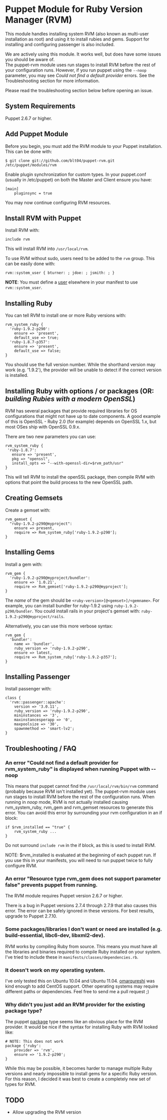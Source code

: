 Puppet Module for Ruby Version Manager (RVM)
==============================================

This module handles installing system RVM (also known as multi-user installation
as root) and using it to install rubies and gems.  Support for installing and
configuring passenger is also included.

We are actively using this module.  It works well, but does have some issues you
should be aware of.  
The puppet-rvm module uses run stages to install RVM before the rest
of your configuration runs.  However, if you run puppet using the `--noop`
parameter, you may see _Could not find a default provider_ errors.  See the
Troubleshooting section for more information.

Please read the troubleshooting section below before opening an issue.


## System Requirements

Puppet 2.6.7 or higher.


## Add Puppet Module

Before you begin, you must add the RVM module to your Puppet installation.  This can be done with:

    $ git clone git://github.com/blt04/puppet-rvm.git /etc/puppet/modules/rvm

Enable plugin synchronization for custom types.  In your puppet.conf (usually in /etc/puppet)
on both the Master and Client ensure you have:

    [main]
        pluginsync = true

You may now continue configuring RVM resources.


## Install RVM with Puppet

Install RVM with:

    include rvm

This will install RVM into `/usr/local/rvm`.

To use RVM without sudo, users need to be added to the `rvm` group.  This can be easily done with:

    rvm::system_user { bturner: ; jdoe: ; jsmith: ; }

**NOTE**: You must define a [user](http://docs.puppetlabs.com/references/stable/type.html#user) elsewhere in your manifest to use `rvm::system_user`.


## Installing Ruby

You can tell RVM to install one or more Ruby versions with:

    rvm_system_ruby {
      'ruby-1.9.2-p290':
        ensure => 'present',
        default_use => true;
      'ruby-1.8.7-p357':
        ensure => 'present',
        default_use => false;
    }

You should use the full version number.  While the shorthand version may work (e.g. '1.9.2'), the provider will be unable to detect if the correct version is installed.

## Installing Ruby with options / or packages (OR: *building Rubies with a modern OpenSSL*)

RVM has several packages that provide required libraries for OS configurations that might not have up to date components. A good example of this is OpenSSL - Ruby 2.0 (for example) depends on OpenSSL 1.x, but most OSes ship with OpenSSL 0.9.x.

There are two new parameters you can use:

    rvm_system_ruby {
     'ruby-1.8.7':
       ensure => 'present',
       pkg => "openssl",
       install_opts => "--with-openssl-dir=$rvm_path/usr"
    }

This will tell RVM to install the openSSL package, then compile RVM with options that point the build process to the new OpenSSL path.

## Creating Gemsets

Create a gemset with:

    rvm_gemset {
      "ruby-1.9.2-p290@myproject":
        ensure => present,
        require => Rvm_system_ruby['ruby-1.9.2-p290'];
    }


## Installing Gems

Install a gem with:

    rvm_gem {
      'ruby-1.9.2-p290@myproject/bundler':
        ensure => '1.0.21',
        require => Rvm_gemset['ruby-1.9.2-p290@myproject'];
    }

The *name* of the gem should be `<ruby-version>[@<gemset>]/<gemname>`.  For example, you can install bundler for ruby-1.9.2 using `ruby-1.9.2-p290/bundler`.  You could install rails in your project's gemset with: `ruby-1.9.2-p290@myproject/rails`.

Alternatively, you can use this more verbose syntax:

    rvm_gem {
      'bundler':
        name => 'bundler',
        ruby_version => 'ruby-1.9.2-p290',
        ensure => latest,
        require => Rvm_system_ruby['ruby-1.9.2-p357'];
    }


## Installing Passenger

Install passenger with:

    class {
      'rvm::passenger::apache':
        version => '3.0.11',
        ruby_version => 'ruby-1.9.2-p290',
        mininstances => '3',
        maxinstancesperapp => '0',
        maxpoolsize => '30',
        spawnmethod => 'smart-lv2';
    }


## Troubleshooting / FAQ

### An error "Could not find a default provider for rvm\_system\_ruby" is displayed when running Puppet with --noop

This means that puppet cannot find the `/usr/local/rvm/bin/rvm` command
(probably because RVM isn't installed yet).  The
puppet-rvm module uses run stages to install RVM before the rest of the
configuration runs.  When running in _noop_ mode, RVM is not actually installed
causing rvm\_system\_ruby, rvm\_gem and rvm\_gemset resources to generate this
error.  You can avoid this error by surrounding your rvm configuration in an if
block:

    if $rvm_installed == "true" {
        rvm_system_ruby ...
    }

Do not surround `include rvm` in the if block, as this is used to install RVM.

NOTE: $rvm\_installed is evaluated at the beginning of each puppet run.  If you
use this in your manifests, you will need to run puppet twice to fully
configure RVM.

### An error "Resource type rvm_gem does not support parameter false" prevents puppet from running.

The RVM module requires Puppet version 2.6.7 or higher.

There is a bug in Puppet versions 2.7.4 through 2.7.9 that also causes this
error.  The error can be safely ignored in these versions.  For best results,
upgrade to Puppet 2.7.10.


### Some packages/libraries I don't want or need are installed (e.g. build-essential, libc6-dev, libxml2-dev).

RVM works by compiling Ruby from source.  This means you must have all the libraries and binaries required to compile Ruby installed on your system.  I've tried to include these in `manifests/classes/dependencies.rb`.


### It doesn't work on my operating system.

I've only tested this on Ubuntu 10.04 and Ubuntu 11.04.  [omarqureshi](https://github.com/omarqureshi) was kind enough to add CentOS support.  Other operating systems may require different paths or dependencies.  Feel free to send me a pull request ;)


### Why didn't you just add an RVM provider for the existing package type?

The puppet [package](http://docs.puppetlabs.com/references/latest/type.html#package)
type seems like an obvious place for the RVM provider.  It would be nice if the syntax
for installing Ruby with RVM looked like:

    # NOTE: This does not work
    package {'ruby':
        provider => 'rvm',
        ensure => '1.9.2-p290';
    }

While this may be possible, it becomes harder to manage multiple Ruby versions and
nearly impossible to install gems for a specific Ruby version.  For this reason,
I decided it was best to create a completely new set of types for RVM.


## TODO

* Allow upgrading the RVM version
